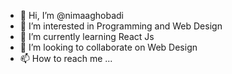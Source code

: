 - 👋 Hi, I’m @nimaaghobadi
- 👀 I’m interested in Programming and Web Design
- 🌱 I’m currently learning React Js
- 💞️ I’m looking to collaborate on Web Design
- 📫 How to reach me ...

<!---
nimaaghobadi/nimaaghobadi is a ✨ special ✨ repository because its `README.md` (this file) appears on your GitHub profile.
You can click the Preview link to take a look at your changes.
--->
